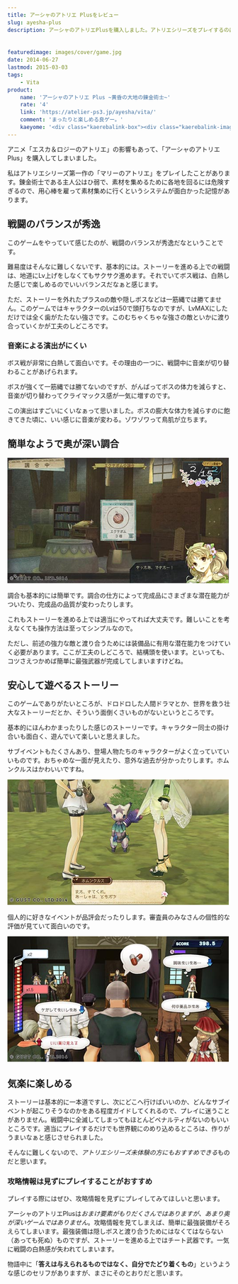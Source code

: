 ```yaml
---
title: アーシャのアトリエ Plusをレビュー
slug: ayesha-plus
description: アーシャのアトリエPlusを購入しました。アトリエシリーズをプレイするのは、マリーのアトリエ以来になります。間が開きすぎていて楽しめるか不安だったのですが、やってみると思いのほか楽しくてのめり込んでしまい、杞憂に終わりました。


featuredimage: images/cover/game.jpg
date: 2014-06-27
lastmod: 2015-03-03
tags: 
    - Vita
product:
    name: 'アーシャのアトリエ Plus ~黄昏の大地の錬金術士~'
    rate: '4'
    link: 'https://atelier-ps3.jp/ayesha/vita/'
    comment: 'まったりと楽しめる良ゲー。'
    kaeyome: '<div class="kaerebalink-box"><div class="kaerebalink-image"><a href="https://www.amazon.co.jp/exec/obidos/ASIN/B00HIUDVZ6/illusionspace-22/ref=nosim/" rel="nofollow" target="_blank"><img src="https://ecx.images-amazon.com/images/I/61QtbsyrXBL._SL160_.jpg" style="border: none;" /></a></div><div class="kaerebalink-info"><div class="kaerebalink-name"><a href="https://www.amazon.co.jp/exec/obidos/ASIN/B00HIUDVZ6/illusionspace-22/ref=nosim/" rel="nofollow" target="_blank">アーシャのアトリエ Plus ~黄昏の大地の錬金術士~</a><div class="kaerebalink-powered-date">posted with <a href="https://kaereba.com" rel="nofollow" target="_blank">カエレバ</a></div></div><div class="kaerebalink-detail"> ガスト 2014-03-27    </div><div class="kaerebalink-link1"><div class="shoplinkamazon"><a href="https://www.amazon.co.jp/gp/search?keywords=%83A%81%5B%83V%83%83%82%CC%83A%83g%83%8A%83G%20Plus%20%7E%89%A9%8D%A8%82%CC%91%E5%92n%82%CC%98B%8B%E0%8Fp%8Em%7E&__mk_ja_JP=%83J%83%5E%83J%83i&tag=illusionspace-22" rel="nofollow" target="_blank" title="アマゾン" >Amazonで購入</a></div><div class="shoplinkrakuten"><a href="https://hb.afl.rakuten.co.jp/hgc/0e95387f.f2aef20d.0e953880.25e412bd/?pc=http%3A%2F%2Fsearch.rakuten.co.jp%2Fsearch%2Fmall%2F%25E3%2582%25A2%25E3%2583%25BC%25E3%2582%25B7%25E3%2583%25A3%25E3%2581%25AE%25E3%2582%25A2%25E3%2583%2588%25E3%2583%25AA%25E3%2582%25A8%2520Plus%2520%257E%25E9%25BB%2584%25E6%2598%258F%25E3%2581%25AE%25E5%25A4%25A7%25E5%259C%25B0%25E3%2581%25AE%25E9%258C%25AC%25E9%2587%2591%25E8%25A1%2593%25E5%25A3%25AB%257E%2F-%2Ff.1-p.1-s.1-sf.0-st.A-v.2%3Fx%3D0%26scid%3Daf_ich_link_urltxt%26m%3Dhttp%3A%2F%2Fm.rakuten.co.jp%2F" rel="nofollow" target="_blank" title="楽天市場" >楽天市場で購入</a></div></div></div><div class="booklink-footer" style="clear: left"></div></div>'
---
```


アニメ「エスカ＆ロジーのアトリエ」の影響もあって、「アーシャのアトリエPlus」を購入してしまいました。

私はアトリエシリーズ第一作の「マリーのアトリエ」をプレイしたことがあります。錬金術士である主人公はひ弱で、素材を集めるために各地を回るには危険すぎるので、用心棒を雇って素材集めに行くというシステムが面白かった記憶があります。


## 戦闘のバランスが秀逸


このゲームをやっていて感じたのが、戦闘のバランスが秀逸だなということです。

難易度はそんなに難しくないです、基本的には。ストーリーを進める上での戦闘は、地道にLv上げをしなくてもサクサク進めます。それでいてボス戦は、白熱した感じで楽しめるのでいいバランスだなぁと感じます。

ただ、ストーリーを外れたプラスαの敵や隠しボスなどは一筋縄では勝てません。このゲームではキャラクターのLvは50で頭打ちなのですが、LvMAXにしただけでは全く歯がたたない強さです。このむちゃくちゃな強さの敵といかに渡り合っていくかが工夫のしどころです。


### 音楽による演出がにくい


ボス戦が非常に白熱して面白いです。その理由の一つに、戦闘中に音楽が切り替わることがあげられます。

ボスが強くて一筋縄では勝てないのですが、がんばってボスの体力を減らすと、音楽が切り替わってクライマックス感が一気に増すのです。

この演出はすごいにくいなぁって思いました。ボスの膨大な体力を減らすのに飽きてきた頃に、いい感じに音楽が変わる。ゾワゾワって鳥肌が立ちます。


## 簡単なようで奥が深い調合


![アーシャのアトリエ調合](ayesha_0001_2014-06-17-141040.jpg)

調合も基本的には簡単です。調合の仕方によって完成品にさまざまな潜在能力がついたり、完成品の品質が変わったりします。

これもストーリーを進める上では適当にやってれば大丈夫です。難しいことを考えなくても操作方法は至ってシンプルなので。

ただし、前述の強力な敵と渡り合うためには装備品に有用な潜在能力をつけていく必要があります。ここが工夫のしどころで、結構頭を使います。といっても、コツさえつかめば簡単に最強武器が完成してしまいますけどね。


## 安心して遊べるストーリー


このゲームでありがたいところが、ドロドロした人間ドラマとか、世界を救う壮大なストーリーだとか、そういう面倒くさいものがないというところです。

基本的にほんわかまったりした感じのストーリーです。キャラクター同士の掛け合いも面白く、遊んでいて楽しいと思えました。

サブイベントもたくさんあり、登場人物たちのキャラクターがよく立っていていいものです。おちゃめな一面が見えたり、意外な過去が分かったりします。ホムンクルスはかわいいですね。

![アーシャのアトリエ　ホムンクルス](ayesha_0002_2014-06-26-111111.jpg)

個人的に好きなイベントが品評会だったりします。審査員のみなさんの個性的な評価が見ていて面白いのです。

![アーシャのアトリエ品評会](ayesha_0000_2014-06-25-154639.jpg)


## 気楽に楽しめる


ストーリーは基本的に一本道ですし、次にどこへ行けばいいのか、どんなサブイベントが起こりそうなのかをある程度ガイドしてくれるので、プレイに迷うことがありません。戦闘中に全滅してしまってもほとんどペナルティがないのもいいところです。適当にプレイするだけでも世界観にのめり込めるところは、作りがうまいなぁと感じさせられました。

そんなに難しくないので、<em>アトリエシリーズ未体験の方にもおすすめできる</em>ものだと思います。


### 攻略情報は見ずにプレイすることがおすすめ


プレイする際にはぜひ、攻略情報を見ずにプレイしてみてほしいと思います。

アーシャのアトリエPlusは<em>おまけ要素がもりだくさんではありますが、あまり奥が深いゲームではありません</em>。攻略情報を見てしまえば、簡単に最強装備がそろえらてしまいます。最強装備は隠しボスと渡り合うためにはなくてはならない（あっても死ぬ）ものですが、ストーリーを進める上ではチート武器です。一気に戦闘の白熱感が失われてしまいます。

物語中に「<strong>答えは与えられるものではなく、自分でたどり着くもの</strong>」というような感じのセリフがありますが、まさにそのとおりだと思います。


  